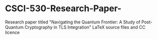 # CSCI-530-Research-Paper-
Research paper titled "Navigating the Quantum Frontier: A Study of Post-Quantum Cryptography in TLS Integration" LaTeX source files and CC licence
